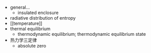 - general...
    - insulated enclosure
- radiative distribution of entropy
- [[temperature]]
- thermal equilibrium
    - thermodynamic equilibrium; thermodynamic equilibrium state
- 热力学三定律
    - absolute zero
